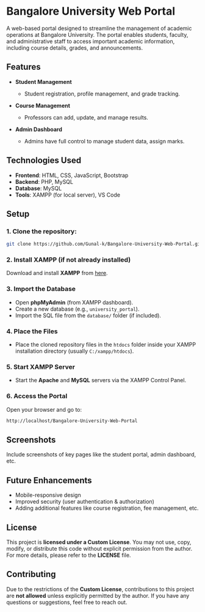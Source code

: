 # Bangalore University Web Portal

A web-based portal designed to streamline the management of academic operations at Bangalore University. The portal enables students, faculty, and administrative staff to access important academic information, including course details, grades, and announcements.

## Features

- **Student Management**  
  - Student registration, profile management, and grade tracking.
  
- **Course Management**  
  - Professors can add, update, and manage results.
  
- **Admin Dashboard**  
  - Admins have full control to manage student data, assign marks.
  

## Technologies Used

- **Frontend**: HTML, CSS, JavaScript, Bootstrap
- **Backend**: PHP, MySQL
- **Database**: MySQL
- **Tools**: XAMPP (for local server), VS Code

## Setup

### 1. Clone the repository:

```bash
git clone https://github.com/Gunal-k/Bangalore-University-Web-Portal.git
```

### 2. Install XAMPP (if not already installed)

Download and install **XAMPP** from [here](https://www.apachefriends.org/index.html).

### 3. Import the Database

- Open **phpMyAdmin** (from XAMPP dashboard).
- Create a new database (e.g., `university_portal`).
- Import the SQL file from the `database/` folder (if included).

### 4. Place the Files

- Place the cloned repository files in the `htdocs` folder inside your XAMPP installation directory (usually `C:/xampp/htdocs`).

### 5. Start XAMPP Server

- Start the **Apache** and **MySQL** servers via the XAMPP Control Panel.

### 6. Access the Portal

Open your browser and go to:

```bash
http://localhost/Bangalore-University-Web-Portal
```

## Screenshots

Include screenshots of key pages like the student portal, admin dashboard, etc.

## Future Enhancements

- Mobile-responsive design
- Improved security (user authentication & authorization)
- Adding additional features like course registration, fee management, etc.

## License

This project is **licensed under a Custom License**. You may not use, copy, modify, or distribute this code without explicit permission from the author. For more details, please refer to the **LICENSE** file.

## Contributing

Due to the restrictions of the **Custom License**, contributions to this project are **not allowed** unless explicitly permitted by the author. If you have any questions or suggestions, feel free to reach out.
